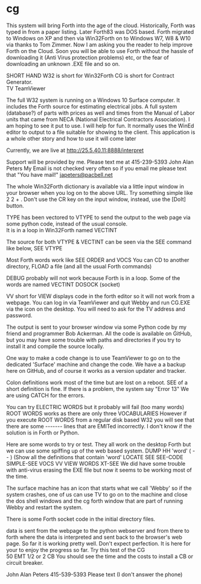 # cg
This system will bring Forth into the age of the cloud. Historically, Forth was typed in from a paper listing. Later Forth83 was DOS based. Forth migrated to Windows on XP and then via Win32Forth on to Windows W7, W8 & W10 via thanks to Tom Zimmer. Now I am asking you the reader to help improve Forth on the Cloud. Soon you will be able to use Forth without the hassle of downloading it (Anti Virus protection problems) etc, or the fear of downloading an unknown .EXE file and so on.

SHORT HAND
W32 is short for Win32Forth
CG is short for Contract Generator.  
TV TeamViewer

The full W32 system is running on a Windows 10 Surface computer.  It includes the Forth source for estimating electrical jobs. A full system (database?) of parts with prices as well and times from the Manual of Labor units that came from NECA (National Electrical Contractors Association). I am hoping to see it put to use.  I will help for fun. It normally uses the WinEd editor to output to a file suitable for showing to the client.  This application is a whole other story and how to use it will come later

Currently, we are live at http://25.5.40.11:8888/interpret 

Support will be provided by me. Please text me at 415-239-5393 John Alan Peters
My Email is not checked very often so if you email me please text that "You have mail!"
japeters@pacbell.net

The whole Win32Forth dictionary is available via a little input window in your browser when you log on to the above URL.
Try something simple like 2 2 + .
Don't use the CR key on the input window, instead, use the [DoIt] button.

TYPE has been vectored to VTYPE to send the output to the web page via some python code, instead of the usual console.  
It is in a loop in Win32Forth named VECTINT

The source for both VTYPE & VECTINT can be seen via the SEE command like below,
SEE VTYPE

Most Forth words work like SEE <word> ORDER and VOCS
You can CD to another directory, FLOAD a file (and all the usual Forth commands)
 
DEBUG probably will not work because Forth is in a loop. Some of the words are named VECTINT  DOSOCK  (socket)

VV short for VIEW displays code in the forth editor so it will not work from a webpage. You can log in via TeamViewer and quit Webby and run CG.EXE via the icon on the desktop.  You will need to ask for the TV address and password.

The output is sent to your browser window via some Python code by my friend and programmer Bob Ackerman.
All the code is available on GitHub, but you may have some trouble with paths and directories if you try to install it and compile the source locally.

One way to make a code change is to use TeamViewer to go on to the dedicated 'Surface' machine and change the code.
We have a a backup here on GitHub, and of course it works as a version updater and tracker.

Colon definitions work most of the time but are lost on a reboot.
SEE of a short definition is fine.  If there is a problem, the system say "Error 13"
We are using CATCH for the errors.

You can try ELECTRIC WORDS but it probably will fail (too many words)
ROOT WORDS works as there are only three VOCABULARIES However if you execute ROOT WORDS from a regular disk based W32 
you will see that there are some ------- lines that are EMITed incorrectly.  I don't know if the solution is in Forth or Python.

Here are some words to try or test. They all work on the desktop Forth but we can use some spiffing up of the web based system.
DUMP
HH 'word' ( -- )  (Show all the definitions that contain 'word'
LOCATE
SEE
SEE-CODE
SIMPLE-SEE
VOCS
VV
VIEW
WORDS
XT-SEE
We did have some trouble with anti-virus erasing the EXE file but now it seems to be working most of the time.

The surface machine has an icon that starts what we call 'Webby' so if the system crashes, one of us can use TV to go on to the
machine and close the dos shell windows and the cg forth window that are part of running Webby and restart the system.

There is some Forth socket code in the initial directory files.

data is sent from the webpage to the python webserver and from there to forth where the data is interpreted and sent
 back to the browser's web page.  So far it is working pretty well.  Don't expect perfection.  It is here for your to enjoy 
 the progress so far.
 Try this test of the CG  
 50 EMT 1/2
 or
 2 CB
 You should see the time and the costs to install a CB or circuit breaker.
 
 John Alan Peters
 415-539-5393 Please text (I don't answer the phone)
